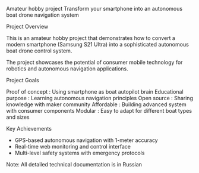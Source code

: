 Amateur hobby project
Transform your smartphone into an autonomous boat drone navigation system

Project Overview

This is an amateur hobby project that demonstrates how to convert 
a modern smartphone (Samsung S21 Ultra) into a sophisticated autonomous 
boat drone control system. 

The project showcases the potential of consumer mobile technology for robotics 
and autonomous navigation applications.

Project Goals

Proof of concept : Using smartphone as boat autopilot brain
Educational purpose : Learning autonomous navigation principles
Open source : Sharing knowledge with maker community
Affordable : Building advanced system with consumer components
Modular : Easy to adapt for different boat types and sizes

Key Achievements

- GPS-based autonomous navigation with 1-meter accuracy
- Real-time web monitoring and control interface
- Multi-level safety systems with emergency protocols

Note: All detailed technical documentation is in Russian
